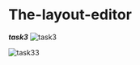 # The-layout-editor

***task3***
![task3](https://user-images.githubusercontent.com/47654208/111645071-81a3d800-8828-11eb-8946-21a0050f41f6.gif)

![task33](https://user-images.githubusercontent.com/47654208/111645085-84063200-8828-11eb-8f00-92b55b2d7a5b.gif)
